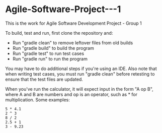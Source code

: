 # Agile-Software-Project---1
This is the work for Agile Software Development Project - Group 1

To build, test and run, first clone the repository and:
- Run "gradle clean" to remove leftover files from old builds
- Run "gradle build" to build the program
- Run "gradle test" to run test cases
- Run "gradle run" to run the program

You may have to do additional steps if you're using an IDE. Also note that when writing test cases, you must run "gradle clean" before retesting to ensure that the test files are updated.

When you've run the calculator, it will expect input in the form "A op B", where A and B are numbers and op is an operator, such as * for multiplication. Some examples:

```
5 * 4.1
2 ^ 3
8 / 2
2.5 + 1
3 - 9.23
```
